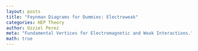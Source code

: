 ```yaml
---
layout: posts
title: "Feynman Diagrams for Dummies: Electroweak"
categories: HEP Theory
author: Uzziel Perez
meta: "Fundamental Vertices for Electromagnetic and Weak Interactions."
math: true
---
```

